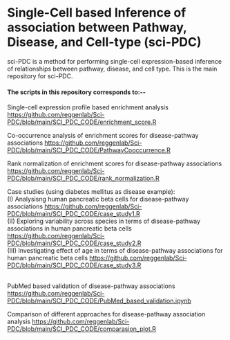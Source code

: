 
<h1> Single-Cell based Inference of association between Pathway, Disease, and Cell-type (sci-PDC) </h1>

sci-PDC is a method for performing single-cell expression-based inference of relationships between pathway, disease, and cell type. This is the main repository for sci-PDC.


<h4> The scripts in this repository corresponds to:-- </br> </h4>

Single-cell expression profile based enrichment analysis <a> <href> https://github.com/reggenlab/Sci-PDC/blob/main/SCI_PDC_CODE/enrichment_score.R </a> </br> 


Co-occurrence analysis of enrichment scores for disease-pathway associations <a> <href> https://github.com/reggenlab/Sci-PDC/blob/main/SCI_PDC_CODE/PathwayCooccurrence.R </a> </br>

Rank normalization of enrichment scores for disease-pathway associations <a> <href> https://github.com/reggenlab/Sci-PDC/blob/main/SCI_PDC_CODE/rank_normalization.R </a> </br>


Case studies (using diabetes mellitus as disease example): </br>
(I) Analysisng human pancreatic beta cells for disease-pathway associations <a> <href>https://github.com/reggenlab/Sci-PDC/blob/main/SCI_PDC_CODE/case_study1.R </a> </br>
(II) Exploring variability across species in terms of disease-pathway associations in human pancreatic beta cells <a> <href>https://github.com/reggenlab/Sci-PDC/blob/main/SCI_PDC_CODE/case_study2.R </a> </br>
(III) Investigating effect of age in terms of disease-pathway associations for human pancreatic beta cells <a> <href> https://github.com/reggenlab/Sci-PDC/blob/main/SCI_PDC_CODE/case_study3.R </a> </br>
</br>

PubMed based validation of disease-pathway associations <a> <href>https://github.com/reggenlab/Sci-PDC/blob/main/SCI_PDC_CODE/PubMed_based_validation.ipynb </a> </br>

Comparison of different approaches for disease-pathway association analysis <a> <href> https://github.com/reggenlab/Sci-PDC/blob/main/SCI_PDC_CODE/comparasion_plot.R </a> </br>


